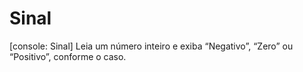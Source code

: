 # Sinal
[console: Sinal] Leia um número inteiro e exiba “Negativo”, “Zero” ou “Positivo”, conforme o caso.
